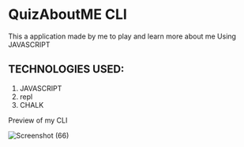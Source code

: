 # QuizAboutME CLI

This a application made by me to play and learn more about me Using JAVASCRIPT

## TECHNOLOGIES USED:

1. JAVASCRIPT
1. repl
1. CHALK

Preview of my CLI

![Screenshot (66)](https://user-images.githubusercontent.com/68076786/100410110-afa3b780-3093-11eb-8e78-c42d812146b5.png)
